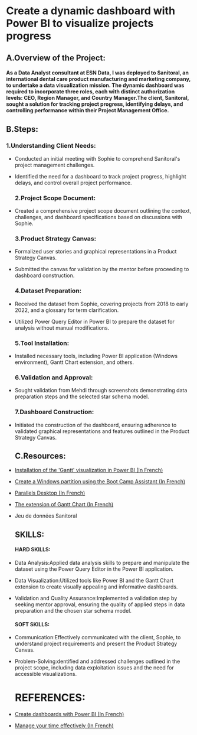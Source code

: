#  Create a dynamic dashboard with Power BI to visualize projects progress

## A.Overview of the Project:
#### As a Data Analyst consultant at ESN Data, I was deployed to Sanitoral, an international dental care product manufacturing and marketing company, to undertake a data visualization mission. The dynamic dashboard was required to incorporate three roles, each with distinct authorization levels: CEO, Region Manager, and Country Manager.The client, Sanitoral, sought a solution for tracking project progress, identifying delays, and controlling performance within their Project Management Office.


## B.Steps:
  
   ### 1.Understanding Client Needs:
- Conducted an initial meeting with Sophie to comprehend Sanitoral's project management challenges.
- Identified the need for a dashboard to track project progress, highlight delays, and control overall project performance.
   ### 2.Project Scope Document:
- Created a comprehensive project scope document outlining the context, challenges, and dashboard specifications based on discussions with Sophie.

   ### 3.Product Strategy Canvas:
- Formalized user stories and graphical representations in a Product Strategy Canvas.
- Submitted the canvas for validation by the mentor before proceeding to dashboard construction.
 
   ### 4.Dataset Preparation:
- Received the dataset from Sophie, covering projects from 2018 to early 2022, and a glossary for term clarification.
- Utilized Power Query Editor in Power BI to prepare the dataset for analysis without manual modifications.
 
   ### 5.Tool Installation:
- Installed necessary tools, including Power BI application (Windows environment), Gantt Chart extension, and others.

   ### 6.Validation and Approval:
- Sought validation from Mehdi through screenshots demonstrating data preparation steps and the selected star schema model.
      
   ### 7.Dashboard Construction:
- Initiated the construction of the dashboard, ensuring adherence to validated graphical representations and features outlined in the Product Strategy Canvas.


  ## C.Resources:
 - [Installation of the 'Gantt' visualization in Power BI (In French)](https://s3.eu-west-1.amazonaws.com/course.oc-static.com/projects/DAN_V2_P8/Installation+Gantt+(1).pdf)
- [Create a Windows partition using the Boot Camp Assistant (In French)](https://support.apple.com/fr-fr/102622#:~:text=Cr%C3%A9er%20une%20partition%20Windows%20%C3%A0,cl%C3%A9%20USB%20sur%20votre%20Mac.)
- [Parallels Desktop (In French)](https://download.parallels.com/desktop/v18/docs/fr_FR/Parallels%20Desktop%20User's%20Guide/index.htm)
- [The extension of Gantt Chart (In French)](https://appsource.microsoft.com/fr-fr/product/power-bi-visuals/wa104380765?tab=overview)
- Jeu de données Sanitoral


  ## SKILLS:
     #### HARD SKILLS:
- Data Analysis:Applied data analysis skills to prepare and manipulate the dataset using the Power Query Editor in the Power BI application.
- Data Visualization:Utilized tools like Power BI and the Gantt Chart extension to create visually appealing and informative dashboards.
- Validation and Quality Assurance:Implemented a validation step by seeking mentor approval, ensuring the quality of applied steps in data preparation and the chosen star schema model.
     #### SOFT SKILLS:
- Communication:Effectively communicated with the client, Sophie, to understand project requirements and present the Product Strategy Canvas.
- Problem-Solving:dentified and addressed challenges outlined in the project scope, including data exploitation issues and the need for accessible visualizations.

  # REFERENCES:
- [Create dashboards with Power BI (In French)](https://openclassrooms.com/fr/courses/7110891-realisez-des-dashboards-avec-power-bi)
- [Manage your time effectively (In French)](https://openclassrooms.com/fr/courses/5944991-gerez-votre-temps-efficacement?archived-source=5166341)

